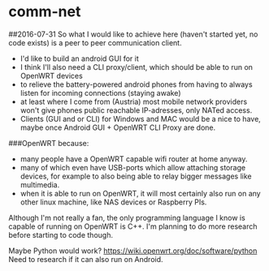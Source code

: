comm-net
========

##2016-07-31
So what I would like to achieve here (haven't started yet, no code exists) is a peer to peer communication client.
* I'd like to build an android GUI for it
* I think I'll also need a CLI proxy/client, which should be able to run on OpenWRT devices
 * to relieve the battery-powered android phones from having to always listen for incoming connections (staying awake)
 * at least where I come from (Austria) most mobile network providers won't give phones public reachable IP-adresses, only NATed access.
* Clients (GUI and or CLI) for Windows and MAC would be a nice to have, maybe once Android GUI + OpenWRT CLI Proxy are done.

###OpenWRT because:
* many people have a OpenWRT capable wifi router at home anyway.
* many of which even have USB-ports which allow attaching storage devices, for example to also being able to relay bigger messages like multimedia.
* when it is able to run on OpenWRT, it will most certainly also run on any other linux machine, like NAS devices or Raspberry PIs.

Although I'm not really a fan, the only programming language I know is capable of running on OpenWRT is C++. I'm planning to do more research before starting to code though. 

Maybe Python would work? https://wiki.openwrt.org/doc/software/python
Need to research if it can also run on Android.
